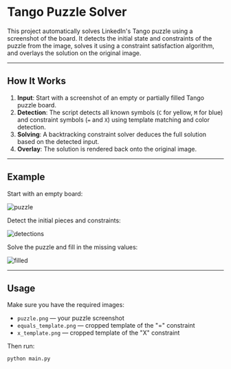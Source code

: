 # Tango Puzzle Solver

This project automatically solves LinkedIn's Tango puzzle using a screenshot of the board. It detects the initial state and constraints of the puzzle from the image, solves it using a constraint satisfaction algorithm, and overlays the solution on the original image.

---

## How It Works

1. **Input**: Start with a screenshot of an empty or partially filled Tango puzzle board.
2. **Detection**: The script detects all known symbols (`C` for yellow, `M` for blue) and constraint symbols (`=` and `X`) using template matching and color detection.
3. **Solving**: A backtracking constraint solver deduces the full solution based on the detected input.
4. **Overlay**: The solution is rendered back onto the original image.

---

## Example

Start with an empty board:

![puzzle](https://github.com/user-attachments/assets/2710e2a5-de89-46ae-adbe-7010b0df9ff8)

Detect the initial pieces and constraints:

![detections](https://github.com/user-attachments/assets/8a5ba83a-7f01-43e2-ab19-ca1707847421)

Solve the puzzle and fill in the missing values:

![filled](https://github.com/user-attachments/assets/da5ce730-d961-4fe7-b15c-985d2d7b5f5d)

---

## Usage

Make sure you have the required images:

- `puzzle.png` — your puzzle screenshot
- `equals_template.png` — cropped template of the "=" constraint
- `x_template.png` — cropped template of the "X" constraint

Then run:

```bash
python main.py
